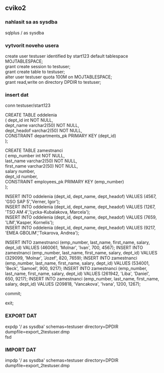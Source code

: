 ## cviko2

### nahlasit sa as sysdba
sqlplus / as sysdba <br />

### vytvorit noveho usera 
create user testuser identified by start123 default tablespace MOJTABLESPACE; <br />
grant create session to testuser; <br />
grant create table to testuser; <br />
alter user testuser quota 100M on MOJTABLESPACE; <br />
grant read,write on directory DPDIR to testuser; <br />

### insert dat

conn testuser/start123 <br />

CREATE TABLE oddelenia <br /> 
( dept_id int NOT NULL, <br />
dept_name varchar2(50) NOT NULL, <br />
dept_headof varchar2(50) NOT NULL, <br />
CONSTRAINT departments_pk PRIMARY KEY (dept_id) <br />
); <br />

CREATE TABLE zamestnanci <br />
( emp_number int NOT NULL, <br />
last_name varchar2(50) NOT NULL, <br />
first_name varchar2(50) NOT NULL, <br />
salary number, <br />
dept_id number, <br />
CONSTRAINT employees_pk PRIMARY KEY (emp_number) <br />
); <br />

INSERT INTO oddelenia (dept_id, dept_name, dept_headof) VALUES (4567, 'GSO SAP 5','Verner, Igor'); <br />
INSERT INTO oddelenia (dept_id, dept_name, dept_headof) VALUES (1267, 'TSO AM 4','Lycka-Kubalakova, Marcela'); <br />
INSERT INTO oddelenia (dept_id, dept_name, dept_headof) VALUES (7659, 'LIM','Kasper, Kornelis'); <br />
INSERT INTO oddelenia (dept_id, dept_name, dept_headof) VALUES (9217, 'EMEA GBOLIM','Tokarova, Andrea'); <br />

INSERT INTO zamestnanci (emp_number, last_name, first_name, salary, dept_id) VALUES (460061, 'Molnar', 'Ivan', 700, 4567);
INSERT INTO zamestnanci (emp_number, last_name, first_name, salary, dept_id) VALUES (329099, 'Molnar', 'Jozef', 820, 7659);
INSERT INTO zamestnanci (emp_number, last_name, first_name, salary, dept_id) VALUES (534001, 'Beck', 'Samoel', 900, 9217);
INSERT INTO zamestnanci (emp_number, last_name, first_name, salary, dept_id) VALUES (261942, 'Liba', 'Daniel', 650, 9217);
INSERT INTO zamestnanci (emp_number, last_name, first_name, salary, dept_id) VALUES (209818, 'Vancakova', 'Ivana', 1200, 1267);

commit; <br />

exit; <br />

### EXPORT DAT

expdp '/ as sysdba' schemas=testuser directory=DPDIR dumpfile=export_2testuser.dmp <br />
fsd

### IMPORT DAT

impdp '/ as sysdba' schemas=testuser directory=DPDIR dumpfile=export_2testuser.dmp <br />


